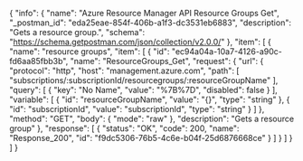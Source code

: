 {
  "info": {
    "name": "Azure Resource Manager API Resource Groups Get",
    "_postman_id": "eda25eae-854f-406b-a1f3-dc3531eb6883",
    "description": "Gets a resource group.",
    "schema": "https://schema.getpostman.com/json/collection/v2.0.0/"
  },
  "item": [
    {
      "name": "resource groups",
      "item": [
        {
          "id": "ec94a04a-10a7-4126-a90c-fd6aa85fbb3b",
          "name": "ResourceGroups_Get",
          "request": {
            "url": {
              "protocol": "http",
              "host": "management.azure.com",
              "path": [
                "subscriptions/:subscriptionId/resourcegroups/:resourceGroupName"
              ],
              "query": [
                {
                  "key": "No Name",
                  "value": "%7B%7D",
                  "disabled": false
                }
              ],
              "variable": [
                {
                  "id": "resourceGroupName",
                  "value": "{}",
                  "type": "string"
                },
                {
                  "id": "subscriptionId",
                  "value": "subscriptionId",
                  "type": "string"
                }
              ]
            },
            "method": "GET",
            "body": {
              "mode": "raw"
            },
            "description": "Gets a resource group"
          },
          "response": [
            {
              "status": "OK",
              "code": 200,
              "name": "Response_200",
              "id": "f9dc5306-76b5-4c6e-b04f-25d6876668ce"
            }
          ]
        }
      ]
    }
  ]
}